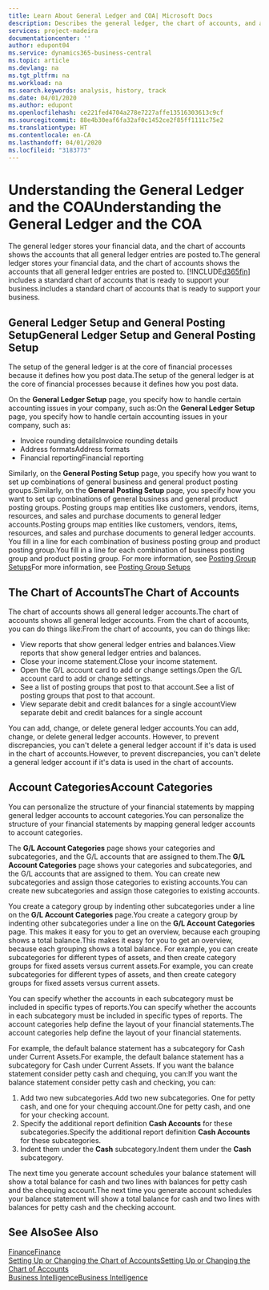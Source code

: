 ```yaml
---
title: Learn About General Ledger and COA| Microsoft Docs
description: Describes the general ledger, the chart of accounts, and account categories.
services: project-madeira
documentationcenter: ''
author: edupont04
ms.service: dynamics365-business-central
ms.topic: article
ms.devlang: na
ms.tgt_pltfrm: na
ms.workload: na
ms.search.keywords: analysis, history, track
ms.date: 04/01/2020
ms.author: edupont
ms.openlocfilehash: ce221fed4704a278e7227affe13516303613c9cf
ms.sourcegitcommit: 88e4b30eaf6fa32af0c1452ce2f85ff1111c75e2
ms.translationtype: HT
ms.contentlocale: en-CA
ms.lasthandoff: 04/01/2020
ms.locfileid: "3183773"
---
```

# <a name="understanding-the-general-ledger-and-the-coa"></a><span data-ttu-id="3b4b3-103">Understanding the General Ledger and the COA</span><span class="sxs-lookup"><span data-stu-id="3b4b3-103">Understanding the General Ledger and the COA</span></span>
<span data-ttu-id="3b4b3-104">The general ledger stores your financial data, and the chart of accounts shows the accounts that all general ledger entries are posted to.</span><span class="sxs-lookup"><span data-stu-id="3b4b3-104">The general ledger stores your financial data, and the chart of accounts shows the accounts that all general ledger entries are posted to.</span></span> [!INCLUDE[d365fin](includes/d365fin_md.md)] <span data-ttu-id="3b4b3-105">includes a standard chart of accounts that is ready to support your business.</span><span class="sxs-lookup"><span data-stu-id="3b4b3-105">includes a standard chart of accounts that is ready to support your business.</span></span>

## <a name="general-ledger-setup-and-general-posting-setup"></a><span data-ttu-id="3b4b3-106">General Ledger Setup and General Posting Setup</span><span class="sxs-lookup"><span data-stu-id="3b4b3-106">General Ledger Setup and General Posting Setup</span></span>
<span data-ttu-id="3b4b3-107">The setup of the general ledger is at the core of financial processes because it defines how you post data.</span><span class="sxs-lookup"><span data-stu-id="3b4b3-107">The setup of the general ledger is at the core of financial processes because it defines how you post data.</span></span>  

<span data-ttu-id="3b4b3-108">On the **General Ledger Setup** page, you specify how to handle certain accounting issues in your company, such as:</span><span class="sxs-lookup"><span data-stu-id="3b4b3-108">On the **General Ledger Setup** page, you specify how to handle certain accounting issues in your company, such as:</span></span>  

* <span data-ttu-id="3b4b3-109">Invoice rounding details</span><span class="sxs-lookup"><span data-stu-id="3b4b3-109">Invoice rounding details</span></span>  
* <span data-ttu-id="3b4b3-110">Address formats</span><span class="sxs-lookup"><span data-stu-id="3b4b3-110">Address formats</span></span>  
* <span data-ttu-id="3b4b3-111">Financial reporting</span><span class="sxs-lookup"><span data-stu-id="3b4b3-111">Financial reporting</span></span>  

<span data-ttu-id="3b4b3-112">Similarly, on the **General Posting Setup** page, you specify how you want to set up combinations of general business and general product posting groups.</span><span class="sxs-lookup"><span data-stu-id="3b4b3-112">Similarly, on the **General Posting Setup** page, you specify how you want to set up combinations of general business and general product posting groups.</span></span> <span data-ttu-id="3b4b3-113">Posting groups map entities like customers, vendors, items, resources, and sales and purchase documents to general ledger accounts.</span><span class="sxs-lookup"><span data-stu-id="3b4b3-113">Posting groups map entities like customers, vendors, items, resources, and sales and purchase documents to general ledger accounts.</span></span> <span data-ttu-id="3b4b3-114">You fill in a line for each combination of business posting group and product posting group.</span><span class="sxs-lookup"><span data-stu-id="3b4b3-114">You fill in a line for each combination of business posting group and product posting group.</span></span> <span data-ttu-id="3b4b3-115">For more information, see [Posting Group Setups](finance-posting-groups.md)</span><span class="sxs-lookup"><span data-stu-id="3b4b3-115">For more information, see [Posting Group Setups](finance-posting-groups.md)</span></span>  

## <a name="the-chart-of-accounts"></a><span data-ttu-id="3b4b3-116">The Chart of Accounts</span><span class="sxs-lookup"><span data-stu-id="3b4b3-116">The Chart of Accounts</span></span>
<span data-ttu-id="3b4b3-117">The chart of accounts shows all general ledger accounts.</span><span class="sxs-lookup"><span data-stu-id="3b4b3-117">The chart of accounts shows all general ledger accounts.</span></span> <span data-ttu-id="3b4b3-118">From the chart of accounts, you can do things like:</span><span class="sxs-lookup"><span data-stu-id="3b4b3-118">From the chart of accounts, you can do things like:</span></span>  

* <span data-ttu-id="3b4b3-119">View reports that show general ledger entries and balances.</span><span class="sxs-lookup"><span data-stu-id="3b4b3-119">View reports that show general ledger entries and balances.</span></span>  
* <span data-ttu-id="3b4b3-120">Close your income statement.</span><span class="sxs-lookup"><span data-stu-id="3b4b3-120">Close your income statement.</span></span>  
* <span data-ttu-id="3b4b3-121">Open the G/L account card to add or change settings.</span><span class="sxs-lookup"><span data-stu-id="3b4b3-121">Open the G/L account card to add or change settings.</span></span>  
* <span data-ttu-id="3b4b3-122">See a list of posting groups that post to that account.</span><span class="sxs-lookup"><span data-stu-id="3b4b3-122">See a list of posting groups that post to that account.</span></span>
* <span data-ttu-id="3b4b3-123">View separate debit and credit balances for a single account</span><span class="sxs-lookup"><span data-stu-id="3b4b3-123">View separate debit and credit balances for a single account</span></span>  

<span data-ttu-id="3b4b3-124">You can add, change, or delete general ledger accounts.</span><span class="sxs-lookup"><span data-stu-id="3b4b3-124">You can add, change, or delete general ledger accounts.</span></span> <span data-ttu-id="3b4b3-125">However, to prevent discrepancies, you can't delete a general ledger account if it's data is used in the chart of accounts.</span><span class="sxs-lookup"><span data-stu-id="3b4b3-125">However, to prevent discrepancies, you can't delete a general ledger account if it's data is used in the chart of accounts.</span></span>  

## <a name="account-categories"></a><span data-ttu-id="3b4b3-126">Account Categories</span><span class="sxs-lookup"><span data-stu-id="3b4b3-126">Account Categories</span></span>
<span data-ttu-id="3b4b3-127">You can personalize the structure of your financial statements by mapping general ledger accounts to account categories.</span><span class="sxs-lookup"><span data-stu-id="3b4b3-127">You can personalize the structure of your financial statements by mapping general ledger accounts to account categories.</span></span>  

<span data-ttu-id="3b4b3-128">The **G/L Account Categories** page shows your categories and subcategories, and the G/L accounts that are assigned to them.</span><span class="sxs-lookup"><span data-stu-id="3b4b3-128">The **G/L Account Categories** page shows your categories and subcategories, and the G/L accounts that are assigned to them.</span></span> <span data-ttu-id="3b4b3-129">You can create new subcategories and assign those categories to existing accounts.</span><span class="sxs-lookup"><span data-stu-id="3b4b3-129">You can create new subcategories and assign those categories to existing accounts.</span></span>  

<span data-ttu-id="3b4b3-130">You create a category group by indenting other subcategories under a line on the **G/L Account Categories** page.</span><span class="sxs-lookup"><span data-stu-id="3b4b3-130">You create a category group by indenting other subcategories under a line on the **G/L Account Categories** page.</span></span> <span data-ttu-id="3b4b3-131">This makes it easy for you to get an overview, because each grouping shows a total balance.</span><span class="sxs-lookup"><span data-stu-id="3b4b3-131">This makes it easy for you to get an overview, because each grouping shows a total balance.</span></span> <span data-ttu-id="3b4b3-132">For example, you can create subcategories for different types of assets, and then create category groups for fixed assets versus current assets.</span><span class="sxs-lookup"><span data-stu-id="3b4b3-132">For example, you can create subcategories for different types of assets, and then create category groups for fixed assets versus current assets.</span></span>  

<span data-ttu-id="3b4b3-133">You can specify whether the accounts in each subcategory must be included in specific types of reports.</span><span class="sxs-lookup"><span data-stu-id="3b4b3-133">You can specify whether the accounts in each subcategory must be included in specific types of reports.</span></span> <span data-ttu-id="3b4b3-134">The account categories help define the layout of your financial statements.</span><span class="sxs-lookup"><span data-stu-id="3b4b3-134">The account categories help define the layout of your financial statements.</span></span>  

<span data-ttu-id="3b4b3-135">For example, the default balance statement has a subcategory for Cash under Current Assets.</span><span class="sxs-lookup"><span data-stu-id="3b4b3-135">For example, the default balance statement has a subcategory for Cash under Current Assets.</span></span> <span data-ttu-id="3b4b3-136">If you want the balance statement consider petty cash and chequing, you can:</span><span class="sxs-lookup"><span data-stu-id="3b4b3-136">If you want the balance statement consider petty cash and checking, you can:</span></span>  

1. <span data-ttu-id="3b4b3-137">Add two new subcategories.</span><span class="sxs-lookup"><span data-stu-id="3b4b3-137">Add two new subcategories.</span></span> <span data-ttu-id="3b4b3-138">One for petty cash, and one for your chequing account.</span><span class="sxs-lookup"><span data-stu-id="3b4b3-138">One for petty cash, and one for your checking account.</span></span>  
2. <span data-ttu-id="3b4b3-139">Specify the additional report definition **Cash Accounts** for these subcategories.</span><span class="sxs-lookup"><span data-stu-id="3b4b3-139">Specify the additional report definition **Cash Accounts** for these subcategories.</span></span>  
3. <span data-ttu-id="3b4b3-140">Indent them under the **Cash** subcategory.</span><span class="sxs-lookup"><span data-stu-id="3b4b3-140">Indent them under the **Cash** subcategory.</span></span>  

<span data-ttu-id="3b4b3-141">The next time you generate account schedules your balance statement will show a total balance for cash and two lines with balances for petty cash and the chequing account.</span><span class="sxs-lookup"><span data-stu-id="3b4b3-141">The next time you generate account schedules your balance statement will show a total balance for cash and two lines with balances for petty cash and the checking account.</span></span>  

## <a name="see-also"></a><span data-ttu-id="3b4b3-142">See Also</span><span class="sxs-lookup"><span data-stu-id="3b4b3-142">See Also</span></span>
[<span data-ttu-id="3b4b3-143">Finance</span><span class="sxs-lookup"><span data-stu-id="3b4b3-143">Finance</span></span>](finance.md)  
[<span data-ttu-id="3b4b3-144">Setting Up or Changing the Chart of Accounts</span><span class="sxs-lookup"><span data-stu-id="3b4b3-144">Setting Up or Changing the Chart of Accounts</span></span>](finance-setup-chart-accounts.md)  
[<span data-ttu-id="3b4b3-145">Business Intelligence</span><span class="sxs-lookup"><span data-stu-id="3b4b3-145">Business Intelligence</span></span>](bi.md)  
